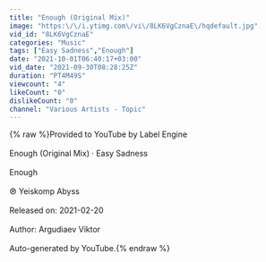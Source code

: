 ```yaml
---
title: "Enough (Original Mix)"
image: "https:\/\/i.ytimg.com\/vi\/8LK6VgCznaE\/hqdefault.jpg"
vid_id: "8LK6VgCznaE"
categories: "Music"
tags: ["Easy Sadness","Enough"]
date: "2021-10-01T06:40:17+03:00"
vid_date: "2021-09-30T08:28:25Z"
duration: "PT4M49S"
viewcount: "4"
likeCount: "0"
dislikeCount: "0"
channel: "Various Artists - Topic"
---
```

{% raw %}Provided to YouTube by Label Engine<br /><br />Enough (Original Mix) · Easy Sadness<br /><br />Enough<br /><br />℗ Yeiskomp Abyss<br /><br />Released on: 2021-02-20<br /><br />Author: Argudiaev Viktor<br /><br />Auto-generated by YouTube.{% endraw %}
